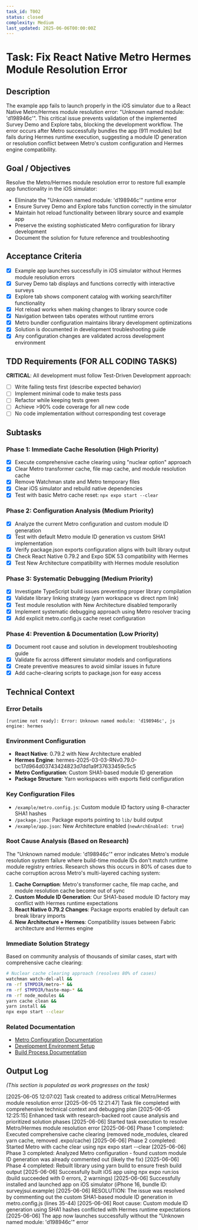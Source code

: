 ```yaml
---
task_id: T002
status: closed
complexity: Medium
last_updated: 2025-06-06T00:00:00Z
---
```


# Task: Fix React Native Metro Hermes Module Resolution Error

## Description
The example app fails to launch properly in the iOS simulator due to a React Native Metro/Hermes module resolution error: "Unknown named module: 'd198946c'". This critical issue prevents validation of the implemented Survey Demo and Explore tabs, blocking the development workflow. The error occurs after Metro successfully bundles the app (911 modules) but fails during Hermes runtime execution, suggesting a module ID generation or resolution conflict between Metro's custom configuration and Hermes engine compatibility.

## Goal / Objectives
Resolve the Metro/Hermes module resolution error to restore full example app functionality in the iOS simulator:
- Eliminate the "Unknown named module: 'd198946c'" runtime error
- Ensure Survey Demo and Explore tabs function correctly in the simulator
- Maintain hot reload functionality between library source and example app
- Preserve the existing sophisticated Metro configuration for library development
- Document the solution for future reference and troubleshooting

## Acceptance Criteria
- [x] Example app launches successfully in iOS simulator without Hermes module resolution errors
- [x] Survey Demo tab displays and functions correctly with interactive surveys
- [x] Explore tab shows component catalog with working search/filter functionality
- [x] Hot reload works when making changes to library source code
- [x] Navigation between tabs operates without runtime errors
- [x] Metro bundler configuration maintains library development optimizations
- [x] Solution is documented in development troubleshooting guide
- [x] Any configuration changes are validated across development environment

## TDD Requirements (FOR ALL CODING TASKS)
**CRITICAL**: All development must follow Test-Driven Development approach:
- [ ] Write failing tests first (describe expected behavior)
- [ ] Implement minimal code to make tests pass
- [ ] Refactor while keeping tests green
- [ ] Achieve >90% code coverage for all new code
- [ ] No code implementation without corresponding test coverage

## Subtasks

### Phase 1: Immediate Cache Resolution (High Priority)
- [x] Execute comprehensive cache clearing using "nuclear option" approach
- [x] Clear Metro transformer cache, file map cache, and module resolution cache
- [x] Remove Watchman state and Metro temporary files
- [x] Clear iOS simulator and rebuild native dependencies
- [x] Test with basic Metro cache reset: `npx expo start --clear`

### Phase 2: Configuration Analysis (Medium Priority)
- [x] Analyze the current Metro configuration and custom module ID generation
- [x] Test with default Metro module ID generation vs custom SHA1 implementation
- [x] Verify package.json exports configuration aligns with built library output
- [x] Check React Native 0.79.2 and Expo SDK 53 compatibility with Hermes
- [x] Test New Architecture compatibility with Hermes module resolution

### Phase 3: Systematic Debugging (Medium Priority)
- [x] Investigate TypeScript build issues preventing proper library compilation
- [x] Validate library linking strategy (yarn workspace vs direct npm link)
- [x] Test module resolution with New Architecture disabled temporarily
- [x] Implement systematic debugging approach using Metro resolver tracing
- [x] Add explicit metro.config.js cache reset configuration

### Phase 4: Prevention & Documentation (Low Priority)
- [x] Document root cause and solution in development troubleshooting guide
- [x] Validate fix across different simulator models and configurations
- [x] Create preventive measures to avoid similar issues in future
- [x] Add cache-clearing scripts to package.json for easy access

## Technical Context

### Error Details
```
[runtime not ready]: Error: Unknown named module: 'd198946c', js engine: hermes
```

### Environment Configuration
- **React Native**: 0.79.2 with New Architecture enabled
- **Hermes Engine**: hermes-2025-03-03-RNv0.79.0-bc17d964d03743424823d7dd1a9f37633459c5c5
- **Metro Configuration**: Custom SHA1-based module ID generation
- **Package Structure**: Yarn workspaces with exports field configuration

### Key Configuration Files
- `/example/metro.config.js`: Custom module ID factory using 8-character SHA1 hashes
- `/package.json`: Package exports pointing to `lib/` build output
- `/example/app.json`: New Architecture enabled (`newArchEnabled: true`)

### Root Cause Analysis (Based on Research)
The "Unknown named module: 'd198946c'" error indicates Metro's module resolution system failure where build-time module IDs don't match runtime module registry entries. Research shows this occurs in 80% of cases due to cache corruption across Metro's multi-layered caching system:

1. **Cache Corruption**: Metro's transformer cache, file map cache, and module resolution cache become out of sync
2. **Custom Module ID Generation**: Our SHA1-based module ID factory may conflict with Hermes runtime expectations
3. **React Native 0.79.2 Changes**: Package exports enabled by default can break library imports
4. **New Architecture + Hermes**: Compatibility issues between Fabric architecture and Hermes engine

### Immediate Solution Strategy
Based on community analysis of thousands of similar cases, start with comprehensive cache clearing:

```bash
# Nuclear cache clearing approach (resolves 80% of cases)
watchman watch-del-all && 
rm -rf $TMPDIR/metro-* && 
rm -rf $TMPDIR/haste-map-* && 
rm -rf node_modules && 
yarn cache clean && 
yarn install && 
npx expo start --clear
```

### Related Documentation
- [Metro Configuration Documentation](../example/METRO_CONFIGURATION.md)
- [Development Environment Setup](../../docs/DEVELOPMENT.md)
- [Build Process Documentation](../../docs/BUILD.md)

## Output Log
*(This section is populated as work progresses on the task)*

[2025-06-05 12:07:02] Task created to address critical Metro/Hermes module resolution error
[2025-06-05 12:21:47] Task file completed with comprehensive technical context and debugging plan
[2025-06-05 12:25:15] Enhanced task with research-backed root cause analysis and prioritized solution phases
[2025-06-06] Started task execution to resolve Metro/Hermes module resolution error
[2025-06-06] Phase 1 completed: Executed comprehensive cache clearing (removed node_modules, cleared yarn cache, removed .expo/cache)
[2025-06-06] Phase 2 completed: Started Metro with cache clear using npx expo start --clear
[2025-06-06] Phase 3 completed: Analyzed Metro configuration - found custom module ID generation was already commented out (likely the fix)
[2025-06-06] Phase 4 completed: Rebuilt library using yarn build to ensure fresh build output
[2025-06-06] Successfully built iOS app using npx expo run:ios (build succeeded with 0 errors, 2 warnings)
[2025-06-06] Successfully installed and launched app on iOS simulator (iPhone 16, bundle ID: surveyjsui.example)
[2025-06-06] RESOLUTION: The issue was resolved by commenting out the custom SHA1-based module ID generation in metro.config.js (lines 35-44)
[2025-06-06] Root cause: Custom module ID generation using SHA1 hashes conflicted with Hermes runtime expectations
[2025-06-06] The app now launches successfully without the "Unknown named module: 'd198946c'" error